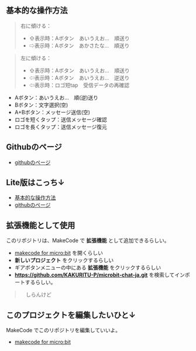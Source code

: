 ## 基本的な操作方法

> 右に傾ける：
> 
> * ⇧表示時：Aボタン　あいうえお...　順送り
> * ⇨表示時：Aボタン　あかさたな...　順送り

> 左に傾ける：
> 
> * ⇧表示時：Aボタン　あいうえお...　順送り
> * ⇦表示時：Aボタン　あいうえお...　逆送り
> * ⇦表示時：ロゴ短tap　受信データの再確認



* Aボタン：あいうえお...　順(逆)送り
* Bボタン：文字選択(空)
* A+Bボタン：メッセージ送信(空)
* ロゴを短くタップ：送信メッセージ確認
* ロゴを長くタップ：送信メッセージ復元
  

## Githubのページ
* [githubのページ](https://github.com/KAKURITU-P/microbit-chat-ja)

## Lite版はこっち↓
* [基本的な操作方法](https://kakuritu-p.github.io/microbit-chat-ja-lite/)
* [githubのページ](https://github.com/KAKURITU-P/microbit-chat-ja-lite)
 
## 拡張機能として使用

このリポジトリは、MakeCode で **拡張機能** として追加できるらしい。

* [makecode for micro:bit](https://makecode.microbit.org/) を開くらしい
* **新しいプロジェクト** をクリックするらしい
* ギアボタンメニューの中にある **拡張機能** をクリックするらしい
* **https://github.com/KAKURITU-P/microbit-chat-ja.git** を検索してインポートするらしい。
>　しらんけど

## このプロジェクトを編集したいひと↓

MakeCode でこのリポジトリを編集していいよ。

* [makecode for micro:bit](https://makecode.microbit.org/) 
